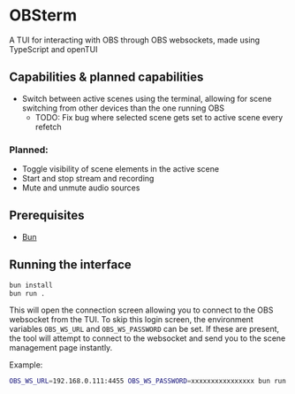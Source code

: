 # OBSterm

A TUI for interacting with OBS through OBS websockets, made using TypeScript and openTUI

## Capabilities & planned capabilities

- Switch between active scenes using the terminal, allowing for scene switching from other devices than the one running OBS
	- TODO: Fix bug where selected scene gets set to active scene every refetch

### Planned:
- Toggle visibility of scene elements in the active scene
- Start and stop stream and recording
- Mute and unmute audio sources

## Prerequisites

- [Bun](https://bun.com/)

## Running the interface

```bash
bun install
bun run .
```

This will open the connection screen allowing you to connect to the OBS websocket from the TUI. To skip this login screen, the environment variables ```OBS_WS_URL``` and ```OBS_WS_PASSWORD``` can be set. If these are present, the tool will attempt to connect to the websocket and send you to the scene management page instantly.

Example:
```bash
OBS_WS_URL=192.168.0.111:4455 OBS_WS_PASSWORD=xxxxxxxxxxxxxxxx bun run .
```
